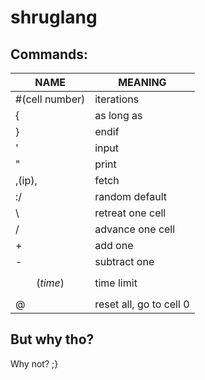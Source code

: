 # shruglang
## Commands:
| NAME | MEANING |
|---|---|
| #(cell number) | iterations |
| {         | as long as |
| }         | endif |
| '         | input |
| "         | print |
| ,(ip),    | fetch |
| :/        | random default |
| \         | retreat one cell |
| /         | advance one cell |
| +         | add one |
| -         | subtract one |
| $$(time)$$ | time limit |
| @         | reset all, go to cell 0 |

## But why tho?
Why not? ;}
